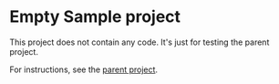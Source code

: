 # Empty Sample project

This project does not contain any code. It's just for testing the parent project.

For instructions, see the [parent project](../README.md).
